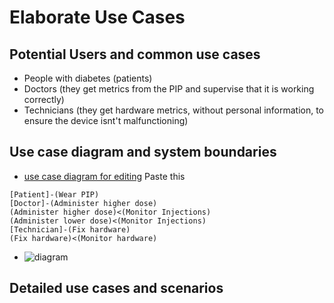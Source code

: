# Elaborate Use Cases

## Potential Users and common use cases
- People with diabetes (patients)
- Doctors (they get metrics from the PIP and supervise that it is working correctly)
- Technicians (they get hardware metrics, without personal information, to ensure the device isnt't malfunctioning)

## Use case diagram and system boundaries
- [use case diagram for editing](https://yuml.me/edit)
  Paste this 
```
[Patient]-(Wear PIP)
[Doctor]-(Administer higher dose)
(Administer higher dose)<(Monitor Injections)
(Administer lower dose)<(Monitor Injections)
[Technician]-(Fix hardware)
(Fix hardware)<(Monitor hardware)
```
- ![diagram](http://yuml.me/e0ef32e7)

## Detailed use cases and scenarios
